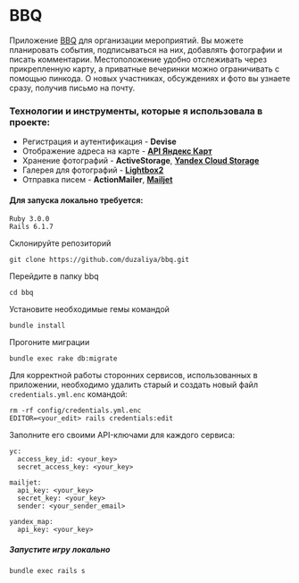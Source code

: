 # BBQ

Приложение [BBQ](http://dubbq.site/) для организации мероприятий. Вы можете планировать события, подписываться на них, добавлять фотографии и писать комментарии. Местоположение удобно отслеживать через прикрепленную карту, а приватные вечеринки можно ограничивать с помощью пинкода. О новых участниках, обсуждениях и фото вы узнаете сразу, получив письмо на почту.

### Технологии и инструменты, которые я использовала в проекте:

* Регистрация и аутентификация - **Devise**
* Отображение адреса на карте - **[API Яндекс Карт](https://yandex.ru/dev/maps/?p=realty)**
* Хранение фотографий - **ActiveStorage**, **[Yandex Cloud Storage](https://cloud.yandex.ru/services/storage)**
* Галерея для фотографий - **[Lightbox2](https://lokeshdhakar.com/projects/lightbox2/)**
* Отправка писем - **ActionMailer**, **[Mailjet](https://www.mailjet.com/)**

#### Для запуска локально требуется:
```
Ruby 3.0.0
Rails 6.1.7
```
Склонируйте репозиторий
```
git clone https://github.com/duzaliya/bbq.git
```
Перейдите в папку bbq
```
cd bbq
```
Установите необходимые гемы командой
```
bundle install
```
Прогоните миграции
```
bundle exec rake db:migrate
```
Для корректной работы сторонних сервисов, использованных в приложении, необходимо удалить старый и создать новый файл `credentials.yml.enc` командой:
```
rm -rf config/credentials.yml.enc
EDITOR=<your_edit> rails credentials:edit
```
Заполните его своими API-ключами для каждого сервиса:
```
yc:
  access_key_id: <your_key>
  secret_access_key: <your_key>

mailjet:
  api_key: <your_key>
  secret_key: <your_key>
  sender: <your_sender_email>

yandex_map:
  api_key: <your_key>
```
##### Запустите игру локально
```
bundle exec rails s
```
